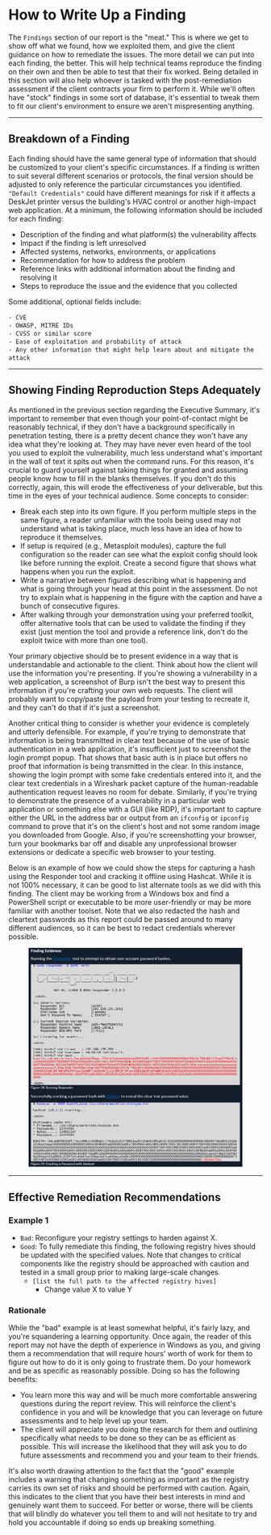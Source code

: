 # How to Write Up a Finding

The `Findings` section of our report is the "meat." This is where we get to show off what we found, how we exploited them, and give the client guidance on how to remediate the issues. The more detail we can put into each finding, the better. This will help technical teams reproduce the finding on their own and then be able to test that their fix worked. Being detailed in this section will also help whoever is tasked with the post-remediation assessment if the client contracts your firm to perform it. While we'll often have "stock" findings in some sort of database, it's essential to tweak them to fit our client's environment to ensure we aren't mispresenting anything.

***

## Breakdown of a Finding

Each finding should have the same general type of information that should be customized to your client's specific circumstances. If a finding is written to suit several different scenarios or protocols, the final version should be adjusted to only reference the particular circumstances you identified. `"Default Credentials"` could have different meanings for risk if it affects a DeskJet printer versus the building's HVAC control or another high-impact web application. At a minimum, the following information should be included for each finding:

* Description of the finding and what platform(s) the vulnerability affects
* Impact if the finding is left unresolved
* Affected systems, networks, environments, or applications
* Recommendation for how to address the problem
* Reference links with additional information about the finding and resolving it
* Steps to reproduce the issue and the evidence that you collected

Some additional, optional fields include:

```
- CVE
- OWASP, MITRE IDs
- CVSS or similar score
- Ease of exploitation and probability of attack
- Any other information that might help learn about and mitigate the attack
```

***

## Showing Finding Reproduction Steps Adequately

As mentioned in the previous section regarding the Executive Summary, it's important to remember that even though your point-of-contact might be reasonably technical, if they don't have a background specifically in penetration testing, there is a pretty decent chance they won't have any idea what they're looking at. They may have never even heard of the tool you used to exploit the vulnerability, much less understand what's important in the wall of text it spits out when the command runs. For this reason, it's crucial to guard yourself against taking things for granted and assuming people know how to fill in the blanks themselves. If you don't do this correctly, again, this will erode the effectiveness of your deliverable, but this time in the eyes of your technical audience. Some concepts to consider:

* Break each step into its own figure. If you perform multiple steps in the same figure, a reader unfamiliar with the tools being used may not understand what is taking place, much less have an idea of how to reproduce it themselves.
* If setup is required (e.g., Metasploit modules), capture the full configuration so the reader can see what the exploit config should look like before running the exploit. Create a second figure that shows what happens when you run the exploit.
* Write a narrative between figures describing what is happening and what is going through your head at this point in the assessment. Do not try to explain what is happening in the figure with the caption and have a bunch of consecutive figures.
* After walking through your demonstration using your preferred toolkit, offer alternative tools that can be used to validate the finding if they exist (just mention the tool and provide a reference link, don't do the exploit twice with more than one tool).

Your primary objective should be to present evidence in a way that is understandable and actionable to the client. Think about how the client will use the information you're presenting. If you're showing a vulnerability in a web application, a screenshot of Burp isn't the best way to present this information if you're crafting your own web requests. The client will probably want to copy/paste the payload from your testing to recreate it, and they can't do that if it's just a screenshot.

Another critical thing to consider is whether your evidence is completely and utterly defensible. For example, if you're trying to demonstrate that information is being transmitted in clear text because of the use of basic authentication in a web application, it's insufficient just to screenshot the login prompt popup. That shows that basic auth is in place but offers no proof that information is being transmitted in the clear. In this instance, showing the login prompt with some fake credentials entered into it, and the clear text credentials in a Wireshark packet capture of the human-readable authentication request leaves no room for debate. Similarly, if you're trying to demonstrate the presence of a vulnerability in a particular web application or something else with a GUI (like RDP), it's important to capture either the URL in the address bar or output from an `ifconfig` or `ipconfig` command to prove that it's on the client's host and not some random image you downloaded from Google. Also, if you're screenshotting your browser, turn your bookmarks bar off and disable any unprofessional browser extensions or dedicate a specific web browser to your testing.

Below is an example of how we could show the steps for capturing a hash using the Responder tool and cracking it offline using Hashcat. While it is not 100% necessary, it can be good to list alternate tools as we did with this finding. The client may be working from a Windows box and find a PowerShell script or executable to be more user-friendly or may be more familiar with another toolset. Note that we also redacted the hash and cleartext passwords as this report could be passed around to many different audiences, so it can be best to redact credentials wherever possible.

<figure><img src="../../../../.gitbook/assets/image (405).png" alt=""><figcaption></figcaption></figure>

***

## Effective Remediation Recommendations

### **Example 1**

* `Bad`: Reconfigure your registry settings to harden against X.
* `Good`: To fully remediate this finding, the following registry hives should be updated with the specified values. Note that changes to critical components like the registry should be approached with caution and tested in a small group prior to making large-scale changes.
  * `[list the full path to the affected registry hives]`
    * Change value X to value Y

### **Rationale**

While the "bad" example is at least somewhat helpful, it's fairly lazy, and you're squandering a learning opportunity. Once again, the reader of this report may not have the depth of experience in Windows as you, and giving them a recommendation that will require hours' worth of work for them to figure out how to do it is only going to frustrate them. Do your homework and be as specific as reasonably possible. Doing so has the following benefits:

* You learn more this way and will be much more comfortable answering questions during the report review. This will reinforce the client's confidence in you and will be knowledge that you can leverage on future assessments and to help level up your team.
* The client will appreciate you doing the research for them and outlining specifically what needs to be done so they can be as efficient as possible. This will increase the likelihood that they will ask you to do future assessments and recommend you and your team to their friends.

It's also worth drawing attention to the fact that the "good" example includes a warning that changing something as important as the registry carries its own set of risks and should be performed with caution. Again, this indicates to the client that you have their best interests in mind and genuinely want them to succeed. For better or worse, there will be clients that will blindly do whatever you tell them to and will not hesitate to try and hold you accountable if doing so ends up breaking something.
